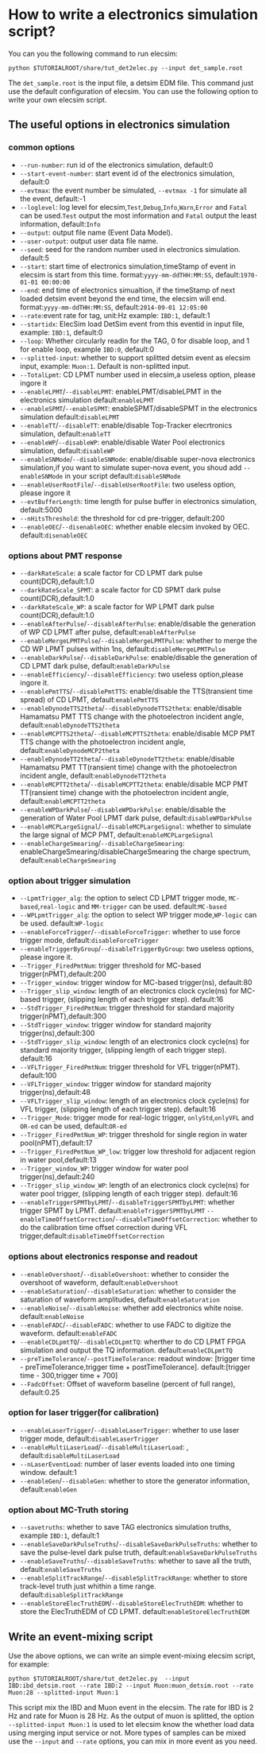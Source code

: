 # How to write a electronics simulation script?

You can you the following command to run elecsim:

    python $TUTORIALROOT/share/tut_det2elec.py --input det_sample.root

The `det_sample.root` is the input file, a detsim EDM file. This command just use the default configuration of elecsim. You can use the following option to write your own elecsim script.


## The useful options in electronics simulation

### common options

* `--run-number`: run id of the electronics simulation, default:0 
* `--start-event-number`: start event id of the electronics simulation, default:0
* `--evtmax`: the event number be simulated, `--evtmax -1` for simulate all the event, default:-1
* `--loglevel`: log level for elecsim,`Test`,`Debug`,`Info`,`Warn`,`Error` and `Fatal` can be used.`Test` output the most information and `Fatal` output the least information, default:`Info`
* `--output`: output file name (Event Data Model).
* `--user-output`: output user data file name.
* `--seed`: seed for the random number used in electronics simulation. default:5
* `--start`: start time of electronics simulation,timeStamp of event in elecsim is start from this time. format:`yyyy-mm-ddTHH:MM:SS`, default:`1970-01-01 00:00:00`
* `--end`: end time of electronics simualtion, if the timeStamp of next loaded detsim event beyond the end time, the elecsim will end. format:`yyyy-mm-ddTHH:MM:SS`, default:`2014-09-01 12:05:00`
* `--rate`:event rate for tag, unit:Hz example: `IBD:1`, default:1
* `--startidx`: ElecSim load DetSim event from this eventid in input file, example: `IBD:1`, default:0
* `--loop`: Whether circularly readin for the TAG, 0 for disable loop, and 1 for enable loop, example `IBD:0`, default:0
* `--splitted-input`: whether to support splitted detsim event as elecsim input, example: `Muon:1`. Default is non-splitted input.
* `--TotalLpmt`: CD LPMT number used in elecsim,a useless option, please ingore it
* `--enableLPMT`/`--disableLPMT`: enableLPMT/disableLPMT in the electronics simulation default:`enableLPMT`
* `--enableSPMT`/`--enableSPMT`: enableSPMT/disableSPMT in the electronics simulation default:`disableLPMT`
* `--enableTT`/`--disableTT`: enable/disable Top-Tracker elecrtronics simulation, default:`enableTT`
* `--enableWP`/`--disableWP`: enable/disable Water Pool electronics simulation, default:`disableWP`
* `--enableSNMode`/`--disableSNMode`: enable/disable super-nova electronics simulation,if you want to simulate super-nova event, you shoud add `--enableSNMode` in your script default:`disableSNMode`
* `--enableUserRootFile`/`--disableUserRootFile`: two useless option, please ingore it
* `--evtBufferLength`: time length for pulse buffer in electronics simulation, default:5000
* `--nHitsThreshold`: the threshold for cd pre-trigger, default:200
* `--enableOEC`/`--disenableOEC`: whether enable elecsim invoked by OEC. default:`disenableOEC`

### options about PMT response

* `--darkRateScale`: a scale factor for CD LPMT dark pulse count(DCR),default:1.0
* `--darkRateScale_SPMT`: a scale factor for CD SPMT dark pulse count(DCR),default:1.0
* `--darkRateScale_WP`: a scale factor for WP LPMT dark pulse count(DCR),default:1.0
* `--enableAfterPulse`/`--disableAfterPulse`: enable/disable the generation of WP CD LPMT after pulse, default:`enableAfterPulse`
* `--enableMergeLPMTPulse`/`--disableMergeLPMTPulse`: whether to merge the CD WP LPMT pulses within 1ns, default:`disableMergeLPMTPulse`
* `--enableDarkPulse`/`--disableDarkPulse`: enable/disable the generation of CD LPMT dark pulse, default:`enableDarkPulse`
* `--enableEfficiency`/`--disableEfficiency`: two useless option,please ingore it.
* `--enablePmtTTS`/`--disablePmtTTS`: enable/disable the TTS(transient time spread) of CD LPMT, default:`enablePmtTTS`
* `--enableDynodeTTS2theta`/`--disableDynodeTTS2theta`: enable/disable Hamamatsu PMT TTS change with the photoelectron incident angle, default:`enableDynodeTTS2theta`
* `--enableMCPTTS2theta`/`--disableMCPTTS2theta`: enable/disable MCP PMT TTS change with the photoelectron incident angle, default:`enableDynodeMCP2theta`
* `--enableDynodeTT2theta`/`--disableDynodeTT2theta`: enable/disable Hamamatsu PMT TT(ransient time) change with the photoelectron incident angle, default:`enableDynodeTT2theta`
* `--enableMCPTT2theta`/`--disableMCPTT2theta`: enable/disable MCP PMT TT(ransient time) change with the photoelectron incident angle, default:`enableMCPTT2theta`
* `--enableWPDarkPulse`/`--disableWPDarkPulse`: enable/disable the generation of Water Pool LPMT dark pulse, default:`disableWPDarkPulse`
* `--enableMCPLargeSignal`/`--disableMCPLargeSignal`: whether to simulate the large signal of MCP PMT, default:`enableMCPLargeSignal`
* `--enableChargeSmearing`/`--disableChargeSmearing`: enableChargeSmearing/disableChargeSmearing the charge spectrum, default:`enableChargeSmearing`

### option about trigger simulation

* `--LpmtTrigger_alg`: the option to select CD LPMT trigger mode, `MC-based`,`real-logic` and `MM-trigger` can be used. default:`MC-based`
* `--WPLpmtTrigger_alg`: the option to select WP trigger mode,`WP-logic` can be used. default:`WP-logic`
* `--enableForceTrigger`/`--disableForceTrigger`: whether to use force trigger mode, default:`disableForceTrigger`
* `--enableTriggerByGroup`/`--disableTriggerByGroup`: two useless options, please ingore it.
* `--Trigger_FiredPmtNum`: trigger threshold for MC-based trigger(nPMT),default:200
* `--Trigger_window`: trigger window for MC-based trigger(ns), default:80
* `--Trigger_slip_window`: length of an electronics clock cycle(ns) for MC-based trigger, (slipping length of each trigger step). default:16
* `--StdTrigger_FiredPmtNum`: trigger threshold for standard majority trigger(nPMT),default:300
* `--StdTrigger_window`: trigger window for standard majority trigger(ns),default:300
* `--StdTrigger_slip_window`: length of an electronics clock cycle(ns) for standard majority trigger, (slipping length of each trigger step). default:16 
* `--VFLTrigger_FiredPmtNum`: trigger threshold for VFL trigger(nPMT). default:100
* `--VFLTrigger_window`: trigger window for standard majority trigger(ns),default:48
* `--VFLTrigger_slip_window`: length of an electronics clock cycle(ns) for VFL trigger, (slipping length of each trigger step). default:16
* `--Trigger_Mode`: trigger mode for real-logic trigger, `onlyStd`,`onlyVFL` and `OR-ed` can be used, default:`OR-ed`
* `--Trigger_FiredPmtNum_WP`: trigger threshold for single region in water pool(nPMT),default:17
* `--Trigger_FiredPmtNum_WP_low`: trigger low threshold for adjacent region in water pool,default:13
* `--Trigger_window_WP`: trigger window for water pool trigger(ns),default:240
* `--Trigger_slip_window_WP`: length of an electronics clock cycle(ns) for water pool trigger, (slipping length of each trigger step). default:16
* `--enableTriggerSPMTbyLPMT`/`--disableTriggerSPMTbyLPMT`: whether trigger SPMT by LPMT. default:`enableTriggerSPMTbyLPMT`
`--enableTimeOffsetCorrection`/`--disableTimeOffsetCorrection`: whether to do the calibration time offset correction during VFL trigger,default:`disableTimeOffsetCorrection`

### options about electronics response and readout

* `--enableOvershoot`/`--disableOvershoot`: whether to consider the overshoot of waveform, default:`enableOvershoot`
* `--enableSaturation`/`--disableSaturation`: whether to consider the saturation of waveform amplitudes, default:`enableSaturation`
* `--enableNoise`/`--disableNoise`: whether add electronics white noise. default:`enableNoise`
* `--enableFADC`/`--disableFADC`: whether to use FADC to digitize the waveform. default:`enableFADC`
* `--enableCDLpmtTQ`/`--disableCDLpmtTQ`: wherther to do CD LPMT FPGA simulation and output the TQ information. default:`enableCDLpmtTQ`
* `--preTimeTolerance`/`--postTimeTolerance`: readout window: [trigger time - preTimeTolerance,trigger time + postTimeTolerance]. default:[trigger time - 300,trigger time + 700]
* `--FadcOffset`: Offset of waveform baseline (percent of full range), default:0.25

### option for laser trigger(for calibration)

* `--enableLaserTrigger`/`--disableLaserTrigger`: whether to use laser trigger mode, default:`disableLaserTrigger`
* `--enableMultiLaserLoad`/`--disableMultiLaserLoad`:  , default:`disableMultiLaserLoad`
* `--nLaserEventLoad`: number of laser events loaded into one timing window. default:1
* `--enableGen`/`--disableGen`: whether to store the generator information, default:`enableGen`

### option about MC-Truth storing

* `--savetruths`: whether to save TAG electronics simulation truths, example `IBD:1`, default:1
* `--enableSaveDarkPulseTruths`/`--disableSaveDarkPulseTruths`: whether to save the pulse-level dark pulse truth, default:`enableSaveDarkPulseTruths`
* `--enableSaveTruths`/`--disableSaveTruths`: whether to save all the truth, default:`enableSaveTruths`
* `--enableSplitTrackRange`/`--disableSplitTrackRange`: whether to store track-level truth just whithin a time range. default:`disableSplitTrackRange`
* `--enableStoreElecTruthEDM`/`--disableStoreElecTruthEDM`: whether to store the ElecTruthEDM of CD LPMT. default:`enableStoreElecTruthEDM`

## Write an event-mixing script

Use the above options, we can write an simple event-mixing elecsim script, for example:

    python $TUTORIALROOT/share/tut_det2elec.py  --input IBD:ibd_detsim.root --rate IBD:2 --input Muon:muon_detsim.root --rate Muon:28 --splitted-input Muon:1

This script mix the IBD and Muon event in the elecsim. The rate for IBD is 2 Hz and rate for Muon is 28 Hz. As the output of muon is splitted, the option `--splitted-input Muon:1` is used to let elecsim know the whether load data using merging input service or not. More types of samples can be mixed use the `--input` and `--rate` options, you can mix in more event as you need.
